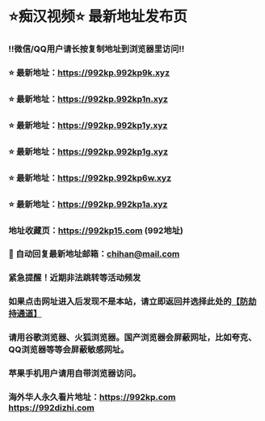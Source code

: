 # ⭐️痴汉视频⭐️ 最新地址发布页

### ‼️微信/QQ用户请长按复制地址到浏览器里访问‼️

### ⭐️ 最新地址：https://992kp.992kp9k.xyz

### ⭐️ 最新地址：https://992kp.992kp1n.xyz

### ⭐️ 最新地址：https://992kp.992kp1y.xyz

### ⭐️ 最新地址：https://992kp.992kp1g.xyz

### ⭐️ 最新地址：https://992kp.992kp6w.xyz

### ⭐️ 最新地址：https://992kp.992kp1a.xyz



### 地址收藏页：https://992kp15.com (992地址)
### 📧 自动回复最新地址邮箱：chihan@mail.com
### 紧急提醒！近期非法跳转等活动频发
### 如果点击网址进入后发现不是本站，请立即返回并选择此处的[【防劫持通道】](https://23.224.130.222:7583)
### 请用谷歌浏览器、火狐浏览器。国产浏览器会屏蔽网址，比如夸克、QQ浏览器等等会屏蔽敏感网址。
### 苹果手机用户请用自带浏览器访问。
### 海外华人永久看片地址：https://992kp.com  https://992dizhi.com
